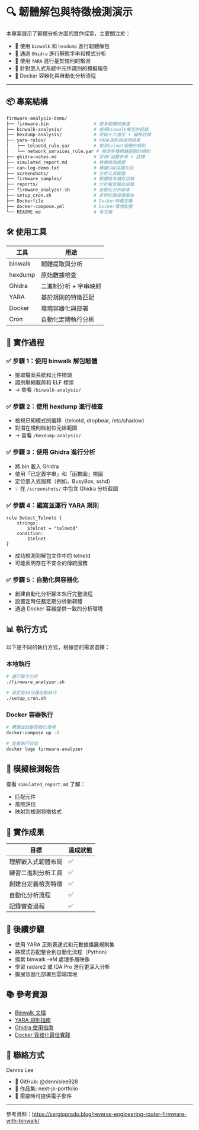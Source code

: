 # 🔍 韌體解包與特徵檢測演示

本專案展示了韌體分析方面的實作探索，主要關注於：

- 🧩 使用 `binwalk` 和 `hexdump` 進行韌體解包
- 🧠 通過 `Ghidra` 進行靜態字串和模式分析
- 🧪 使用 `YARA` 進行基於規則的檢測
- 📑 針對嵌入式系統中元件識別的模擬報告
- 🐳 Docker 容器化與自動化分析流程

---

## 📦 專案結構

```bash
firmware-analysis-demo/
├── firmware.bin                 # 樣本韌體映像檔
├── binwalk-analysis/            # 使用binwalk解包的目錄
├── hexdump-analysis/            # 原始十六進位 + 偏移註釋
├── yara-rules/                  # YARA規則與檢測結果
│   ├── telnetd_rule.yar         # 檢測telnet服務的規則
│   └── network_services_rule.yar # 檢測多種網路服務的規則
├── ghidra-notes.md              # 字串/函數參考 + 註釋
├── simulated_report.md          # 特徵檢測摘要
├── can-log-demo.txt             # 模擬CAN協議片段
├── screenshots/                 # 分析工具截圖
├── firmware_samples/            # 韌體樣本儲存目錄
├── reports/                     # 分析報告輸出目錄
├── firmware_analyzer.sh         # 自動化分析腳本
├── setup_cron.sh                # 定時任務設置腳本
├── Dockerfile                   # Docker映像定義
├── docker-compose.yml           # Docker環境配置
└── README.md                    # 本文檔
```

## 🛠️ 使用工具

| 工具    | 用途                  |
| ------- | --------------------- |
| binwalk | 韌體提取與分析        |
| hexdump | 原始數據檢查          |
| Ghidra  | 二進制分析 + 字串映射 |
| YARA    | 基於規則的特徵匹配    |
| Docker  | 環境容器化與部署      |
| Cron    | 自動化定期執行分析    |

## 🔬 實作過程

### ✅ 步驟 1：使用 binwalk 解包韌體

- 提取檔案系統和元件標頭
- 識別壓縮載荷和 ELF 標頭
- → 查看 `/binwalk-analysis/`

### ✅ 步驟 2：使用 hexdump 進行檢查

- 檢視已知模式的偏移（telnetd, dropbear, /etc/shadow）
- 對潛在規則映射位元組範圍
- → 查看 `/hexdump-analysis/`

### ✅ 步驟 3：使用 Ghidra 進行分析

- 將.bin 載入 Ghidra
- 使用「已定義字串」和「函數圖」視圖
- 定位嵌入式服務（例如，BusyBox, sshd）
- 💡 在 `/screenshots/` 中包含 Ghidra 分析截圖

### ✅ 步驟 4：編寫並運行 YARA 規則

```
rule Detect_Telnetd {
    strings:
        $telnet = "telnetd"
    condition:
        $telnet
}
```

- 成功檢測到解包文件中的 telnetd
- 可能表明存在不安全的傳統服務

### ✅ 步驟 5：自動化與容器化

- 創建自動化分析腳本執行完整流程
- 設置定時任務定期分析新韌體
- 通過 Docker 容器提供一致的分析環境

## 📊 執行方式

以下是不同的執行方式，根據您的需求選擇：

### 本地執行

```bash
# 運行單次分析
./firmware_analyzer.sh

# 設定每30分鐘自動執行
./setup_cron.sh
```

### Docker 容器執行

```bash
# 構建並啟動容器化環境
docker-compose up -d

# 查看執行日誌
docker logs firmware-analyzer
```

## 📑 模擬檢測報告

查看 `simulated_report.md` 了解：

- 匹配元件
- 風險評估
- 映射到檢測特徵格式

## 🎯 實作成果

| 目標               | 達成狀態 |
| ------------------ | -------- |
| 理解嵌入式韌體布局 | ✅       |
| 練習二進制分析工具 | ✅       |
| 創建自定義檢測特徵 | ✅       |
| 自動化分析流程     | ✅       |
| 記錄審查過程       | ✅       |

## 🧠 後續步驟

- 使用 YARA 正則表達式和元數據擴展規則集
- 將模式匹配整合到自動化流程（Python）
- 探索 binwalk -eM 處理多層映像
- 學習 radare2 或 IDA Pro 進行更深入分析
- 擴展容器化部署到雲端環境

## 📚 參考資源

- [Binwalk 文檔](https://github.com/ReFirmLabs/binwalk)
- [YARA 規則指南](https://yara.readthedocs.io/)
- [Ghidra 使用指南](https://ghidra-sre.org/)
- [Docker 容器化最佳實踐](https://docs.docker.com/develop/develop-images/dockerfile_best-practices/)

## 💬 聯絡方式

Dennis Lee

- 🔗 GitHub: @dennislee928
- 🔗 作品集: next-js-portfolio
- 📧 需要時可提供電子郵件

---

參考資料：https://sergioprado.blog/reverse-engineering-router-firmware-with-binwalk/
